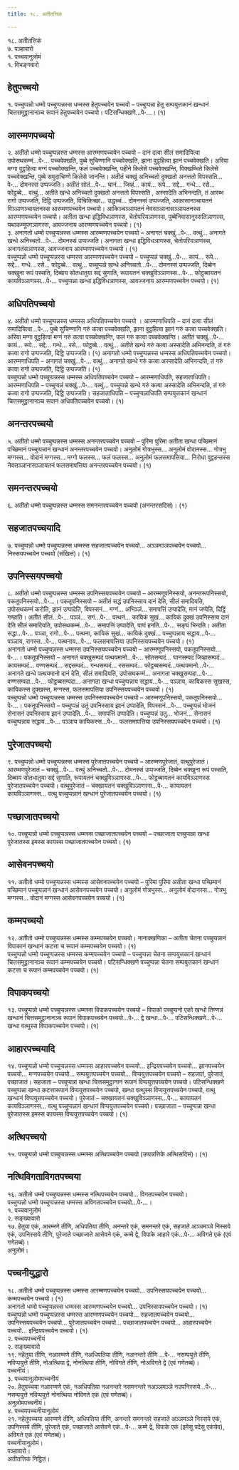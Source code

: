 ```yaml
---
title: १८. अतीतत्तिकं

---
```

१८. अतीतत्तिकं  
७. पञ्हावारो  
१. पच्चयानुलोमं  
१. विभङ्गवारो  


## हेतुपच्चयो

१. पच्चुप्पन्नो धम्मो पच्चुप्पन्नस्स धम्मस्स हेतुपच्चयेन पच्चयो – पच्चुप्पन्ना हेतू सम्पयुत्तकानं खन्धानं चित्तसमुट्ठानानञ्च रूपानं हेतुपच्चयेन पच्चयो। पटिसन्धिक्खणे…पे॰…। (१)  


## आरम्मणपच्चयो

२. अतीतो धम्मो पच्चुप्पन्नस्स धम्मस्स आरम्मणपच्चयेन पच्चयो – दानं दत्वा सीलं समादियित्वा उपोसथकम्मं…पे॰… पच्चवेक्खति, पुब्बे सुचिण्णानि पच्चवेक्खति, झाना वुट्ठहित्वा झानं पच्चवेक्खति। अरिया मग्गा वुट्ठहित्वा मग्गं पच्चवेक्खन्ति, फलं पच्चवेक्खन्ति, पहीने किलेसे पच्चवेक्खन्ति, विक्खम्भिते किलेसे पच्चवेक्खन्ति, पुब्बे समुदाचिण्णे किलेसे जानन्ति। अतीतं चक्खुं अनिच्चतो दुक्खतो अनत्ततो विपस्सति…पे॰… दोमनस्सं उप्पज्जति। अतीतं सोतं…पे॰… घानं… जिव्हं… कायं… रूपे… सद्दे… गन्धे… रसे… फोट्ठब्बे… वत्थुं… अतीते खन्धे अनिच्चतो दुक्खतो अनत्ततो विपस्सति , अस्सादेति अभिनन्दति, तं आरब्भ रागो उप्पज्जति, दिट्ठि उप्पज्जति, विचिकिच्छा… उद्धच्चं… दोमनस्सं उप्पज्जति, आकासानञ्चायतनं विञ्ञाणञ्चायतनस्स आरम्मणपच्चयेन पच्चयो। आकिञ्चञ्ञायतनं नेवसञ्ञानासञ्ञायतनस्स आरम्मणपच्चयेन पच्चयो। अतीता खन्धा इद्धिविधञाणस्स, चेतोपरियञाणस्स, पुब्बेनिवासानुस्सतिञाणस्स, यथाकम्मूपगञाणस्स, आवज्जनाय आरम्मणपच्चयेन पच्चयो। (१)  
३. अनागतो धम्मो पच्चुप्पन्नस्स धम्मस्स आरम्मणपच्चयेन पच्चयो – अनागतं चक्खुं…पे॰… वत्थुं… अनागते खन्धे अनिच्चतो…पे॰… दोमनस्सं उप्पज्जति। अनागता खन्धा इद्धिविधञाणस्स, चेतोपरियञाणस्स, अनागतंसञाणस्स, आवज्जनाय आरम्मणपच्चयेन पच्चयो। (१)  
पच्चुप्पन्नो धम्मो पच्चुप्पन्नस्स धम्मस्स आरम्मणपच्चयेन पच्चयो – पच्चुप्पन्नं चक्खुं…पे॰… कायं… रूपे… सद्दे… गन्धे… रसे… फोट्ठब्बे… वत्थुं… पच्चुप्पन्ने खन्धे अनिच्चतो…पे॰… दोमनस्सं उप्पज्जति, दिब्बेन चक्खुना रूपं पस्सति, दिब्बाय सोतधातुया सद्दं सुणाति, रूपायतनं चक्खुविञ्ञाणस्स…पे॰… फोट्ठब्बायतनं कायविञ्ञाणस्स…पे॰… पच्चुप्पन्ना खन्धा इद्धिविधञाणस्स, आवज्जनाय आरम्मणपच्चयेन पच्चयो। (१)  


## अधिपतिपच्चयो

४. अतीतो धम्मो पच्चुप्पन्नस्स धम्मस्स अधिपतिपच्चयेन पच्चयो । आरम्मणाधिपति – दानं दत्वा सीलं समादियित्वा…पे॰… पुब्बे सुचिण्णानि गरुं कत्वा पच्चवेक्खति, झाना वुट्ठहित्वा झानं गरुं कत्वा पच्चवेक्खति। अरिया मग्गा वुट्ठहित्वा मग्गं गरुं कत्वा पच्चवेक्खन्ति, फलं गरुं कत्वा पच्चवेक्खन्ति। अतीतं चक्खुं…पे॰… कायं… रूपे… सद्दे… गन्धे… रसे… फोट्ठब्बे… वत्थुं… अतीते खन्धे गरुं कत्वा अस्सादेति अभिनन्दति, तं गरुं कत्वा रागो उप्पज्जति, दिट्ठि उप्पज्जति। (१) अनागतो धम्मो पच्चुप्पन्नस्स धम्मस्स अधिपतिपच्चयेन पच्चयो। आरम्मणाधिपति – अनागतं चक्खुं…पे॰… वत्थुं… अनागते खन्धे गरुं कत्वा अस्सादेति अभिनन्दति, तं गरुं कत्वा रागो उप्पज्जति, दिट्ठि उप्पज्जति। (१)  
पच्चुप्पन्नो धम्मो पच्चुप्पन्नस्स धम्मस्स अधिपतिपच्चयेन पच्चयो – आरम्मणाधिपति, सहजाताधिपति। आरम्मणाधिपति – पच्चुप्पन्नं चक्खुं…पे॰… वत्थुं… पच्चुप्पन्ने खन्धे गरुं कत्वा अस्सादेति अभिनन्दति, तं गरुं कत्वा रागो उप्पज्जति, दिट्ठि उप्पज्जति। सहजाताधिपति – पच्चुप्पन्नाधिपति सम्पयुत्तकानं खन्धानं चित्तसमुट्ठानानञ्च रूपानं अधिपतिपच्चयेन पच्चयो। (१)  


## अनन्तरपच्चयो

५. अतीतो धम्मो पच्चुप्पन्नस्स धम्मस्स अनन्तरपच्चयेन पच्चयो – पुरिमा पुरिमा अतीता खन्धा पच्छिमानं पच्छिमानं पच्चुप्पन्नानं खन्धानं अनन्तरपच्चयेन पच्चयो। अनुलोमं गोत्रभुस्स… अनुलोमं वोदानस्स… गोत्रभु मग्गस्स… वोदानं मग्गस्स… मग्गो फलस्स… फलं फलस्स… अनुलोमं फलसमापत्तिया… निरोधा वुट्ठहन्तस्स नेवसञ्ञानासञ्ञायतनं फलसमापत्तिया अनन्तरपच्चयेन पच्चयो। (१)  


## समनन्तरपच्चयो

६. अतीतो धम्मो पच्चुप्पन्नस्स धम्मस्स समनन्तरपच्चयेन पच्चयो (अनन्तरसदिसं)। (१)  


## सहजातपच्चयादि

७. पच्चुप्पन्नो धम्मो पच्चुप्पन्नस्स धम्मस्स सहजातपच्चयेन पच्चयो… अञ्ञमञ्ञपच्चयेन पच्चयो… निस्सयपच्चयेन पच्चयो (संखित्तं)। (१)  


## उपनिस्सयपच्चयो

८. अतीतो धम्मो पच्चुप्पन्नस्स धम्मस्स उपनिस्सयपच्चयेन पच्चयो – आरम्मणूपनिस्सयो, अनन्तरूपनिस्सयो, पकतूपनिस्सयो…पे॰…। पकतूपनिस्सयो – अतीतं सद्धं उपनिस्साय दानं देति, सीलं समादियति, उपोसथकम्मं करोति, झानं उप्पादेति, विपस्सनं… मग्गं… अभिञ्ञं… समापत्तिं उप्पादेति, मानं जप्पेति, दिट्ठिं गण्हाति। अतीतं सीलं…पे॰… पञ्ञं… रागं…पे॰… पत्थनं… कायिकं सुखं… कायिकं दुक्खं उपनिस्साय दानं देति सीलं समादियति, उपोसथकम्मं…पे॰… समापत्तिं उप्पादेति, पाणं हनति…पे॰… सङ्घं भिन्दति। अतीता सद्धा…पे॰… पञ्ञा, रागो…पे॰… पत्थना, कायिकं सुखं… कायिकं दुक्खं… पच्चुप्पन्नाय सद्धाय…पे॰… पञ्ञाय, रागस्स…पे॰… पत्थनाय…पे॰… फलसमापत्तिया उपनिस्सयपच्चयेन पच्चयो। (१)  
अनागतो धम्मो पच्चुप्पन्नस्स धम्मस्स उपनिस्सयपच्चयेन पच्चयो – आरम्मणूपनिस्सयो, पकतूपनिस्सयो…पे॰…। पकतूपनिस्सयो – अनागतं चक्खुसम्पदं पत्थयमानो…पे॰… सोतसम्पदं… घानसम्पदं जिव्हासम्पदं… कायसम्पदं… वण्णसम्पदं… सद्दसम्पदं… गन्धसम्पदं… रससम्पदं… फोट्ठब्बसम्पदं…पत्थयमानो…पे॰… अनागते खन्धे पत्थयमानो दानं देति, सीलं समादियति, उपोसथकम्मं… अनागता चक्खुसम्पदा…पे॰… वण्णसम्पदा…पे॰… फोट्ठब्बसम्पदा… अनागता खन्धा पच्चुप्पन्नाय सद्धाय…पे॰… पञ्ञाय, कायिकस्स सुखस्स, कायिकस्स दुक्खस्स, मग्गस्स, फलसमापत्तिया उपनिस्सयपच्चयेन पच्चयो। (१)  
पच्चुप्पन्नो धम्मो पच्चुप्पन्नस्स धम्मस्स उपनिस्सयपच्चयेन पच्चयो – आरम्मणूपनिस्सयो, पकतूपनिस्सयो…पे॰…। पकतूपनिस्सयो – पच्चुप्पन्नं उतुं उपनिस्साय झानं उप्पादेति, विपस्सनं…पे॰… पच्चुप्पन्नं भोजनं सेनासनं उपनिस्साय झानं उप्पादेति…पे॰… समापत्तिं उप्पादेति। पच्चुप्पन्नं उतु… भोजनं… सेनासनं पच्चुप्पन्नाय सद्धाय…पे॰… पञ्ञाय कायिकस्स…पे॰… फलसमापत्तिया उपनिस्सयपच्चयेन पच्चयो। (१)  


## पुरेजातपच्चयो

९. पच्चुप्पन्नो धम्मो पच्चुप्पन्नस्स धम्मस्स पुरेजातपच्चयेन पच्चयो – आरम्मणपुरेजातं, वत्थुपुरेजातं। आरम्मणपुरेजातं – चक्खुं…पे॰… वत्थुं अनिच्चतो…पे॰… दोमनस्सं उप्पज्जति, दिब्बेन चक्खुना रूपं पस्सति, दिब्बाय सोतधातुया सद्दं सुणाति, रूपायतनं चक्खुविञ्ञाणस्स…पे॰… फोट्ठब्बायतनं कायविञ्ञाणस्स पुरेजातपच्चयेन पच्चयो। वत्थुपुरेजातं – चक्खायतनं चक्खुविञ्ञाणस्स…पे॰… कायायतनं कायविञ्ञाणस्स… वत्थु पच्चुप्पन्नानं खन्धानं पुरेजातपच्चयेन पच्चयो। (१)  


## पच्छाजातपच्चयो

१०. पच्चुप्पन्नो धम्मो पच्चुप्पन्नस्स धम्मस्स पच्छाजातपच्चयेन पच्चयो – पच्छाजाता पच्चुप्पन्ना खन्धा पुरेजातस्स इमस्स कायस्स पच्छाजातपच्चयेन पच्चयो। (१)  


## आसेवनपच्चयो

११. अतीतो धम्मो पच्चुप्पन्नस्स धम्मस्स आसेवनपच्चयेन पच्चयो – पुरिमा पुरिमा अतीता खन्धा पच्छिमानं पच्छिमानं पच्चुप्पन्नानं खन्धानं आसेवनपच्चयेन पच्चयो। अनुलोमं गोत्रभुस्स… अनुलोमं वोदानस्स… गोत्रभु मग्गस्स… वोदानं मग्गस्स आसेवनपच्चयेन पच्चयो। (१)  


## कम्मपच्चयो

१२. अतीतो धम्मो पच्चुप्पन्नस्स धम्मस्स कम्मपच्चयेन पच्चयो। नानाक्खणिका – अतीता चेतना पच्चुप्पन्नानं विपाकानं खन्धानं कटत्ता च रूपानं कम्मपच्चयेन पच्चयो। (१)  
पच्चुप्पन्नो धम्मो पच्चुप्पन्नस्स धम्मस्स कम्मपच्चयेन पच्चयो – पच्चुप्पन्ना चेतना सम्पयुत्तकानं खन्धानं चित्तसमुट्ठानानञ्च रूपानं कम्मपच्चयेन पच्चयो। पटिसन्धिक्खणे पच्चुप्पन्ना चेतना सम्पयुत्तकानं खन्धानं कटत्ता च रूपानं कम्मपच्चयेन पच्चयो। (१)  


## विपाकपच्चयो

१३. पच्चुप्पन्नो धम्मो पच्चुप्पन्नस्स धम्मस्स विपाकपच्चयेन पच्चयो – विपाको पच्चुप्पनो एको खन्धो तिण्णन्नं खन्धानं चित्तसमुट्ठानानञ्च रूपानं विपाकपच्चयेन पच्चयो…पे॰… द्वे खन्धा…पे॰… पटिसन्धिक्खणे…पे॰… खन्धा वत्थुस्स विपाकपच्चयेन पच्चयो। (१)  


## आहारपच्चयादि

१४. पच्चुप्पन्नो धम्मो पच्चुप्पन्नस्स धम्मस्स आहारपच्चयेन पच्चयो… इन्द्रियपच्चयेन पच्चयो… झानपच्चयेन पच्चयो… मग्गपच्चयेन पच्चयो… सम्पयुत्तपच्चयेन पच्चयो… विप्पयुत्तपच्चयेन पच्चयो – सहजातं, पुरेजातं, पच्छाजातं। सहजाता – पच्चुप्पन्ना खन्धा चित्तसमुट्ठानानं रूपानं विप्पयुत्तपच्चयेन पच्चयो। पटिसन्धिक्खणे पच्चुप्पन्ना खन्धा कटत्तारूपानं विप्पयुत्तपच्चयेन पच्चयो, खन्धा वत्थुस्स विप्पयुत्तपच्चयेन पच्चयो, वत्थु खन्धानं विप्पयुत्तपच्चयेन पच्चयो। पुरेजातं – चक्खायतनं चक्खुविञ्ञाणस्स…पे॰… कायायतनं कायविञ्ञाणस्स… वत्थु पच्चुप्पन्नानं खन्धानं विप्पयुत्तपच्चयेन पच्चयो। पच्छाजाता – पच्चुप्पन्ना खन्धा पुरेजातस्स इमस्स कायस्स विप्पयुत्तपच्चयेन पच्चयो। (१)  


## अत्थिपच्चयो

१५. पच्चुप्पन्नो धम्मो पच्चुप्पन्नस्स धम्मस्स अत्थिपच्चयेन पच्चयो (उप्पन्नत्तिके अत्थिसदिसं)। (१)  


## नत्थिविगताविगतपच्चया

१६. अतीतो धम्मो पच्चुप्पन्नस्स धम्मस्स नत्थिपच्चयेन पच्चयो… विगतपच्चयेन पच्चयो।  
पच्चुप्पन्नो धम्मो पच्चुप्पन्नस्स धम्मस्स अविगतपच्चयेन पच्चयो…पे॰…।  
१. पच्चयानुलोमं  
२. सङ्ख्यावारो  
१७. हेतुया एकं, आरम्मणे तीणि, अधिपतिया तीणि, अनन्तरे एकं, समनन्तरे एकं, सहजाते अञ्ञमञ्ञे निस्सये एकं, उपनिस्सये तीणि, पुरेजाते पच्छाजाते आसेवने एकं, कम्मे द्वे, विपाके आहारे एकं…पे॰… अविगते एकं (एवं गणेतब्बं)।  
अनुलोमं।  


## पच्चनीयुद्धारो

१८. अतीतो धम्मो पच्चुप्पन्नस्स धम्मस्स आरम्मणपच्चयेन पच्चयो… उपनिस्सयपच्चयेन पच्चयो… कम्मपच्चयेन पच्चयो। (१)  
अनागतो धम्मो पच्चुप्पन्नस्स धम्मस्स आरम्मणपच्चयेन पच्चयो… उपनिस्सयपच्चयेन पच्चयो। (१)  
पच्चुप्पन्नो धम्मो पच्चुप्पन्नस्स धम्मस्स आरम्मणपच्चयेन पच्चयो… सहजातपच्चयेन पच्चयो… उपनिस्सयपच्चयेन पच्चयो… पुरेजातपच्चयेन पच्चयो… पच्छाजातपच्चयेन पच्चयो… आहारपच्चयेन पच्चयो… इन्द्रियपच्चयेन पच्चयो। (१)  
२. पच्चयपच्चनीयं  
२. सङ्ख्यावारो  
१९. नहेतुया तीणि, नआरम्मणे तीणि, नअधिपतिया तीणि, नअनन्तरे तीणि …पे॰… नसम्पयुत्ते तीणि, नविप्पयुत्ते तीणि, नोअत्थिया द्वे, नोनत्थिया तीणि, नोविगते तीणि, नोअविगते द्वे (एवं गणेतब्बं)।  
पच्चनीयं।  
३. पच्चयानुलोमपच्चनीयं  
२०. हेतुपच्चया नआरम्मणे एकं, नअधिपतिया नअनन्तरे नसमनन्तरे नअञ्ञमञ्ञे नउपनिस्सये…पे॰… नसम्पयुत्ते नविप्पयुत्ते नोनत्थिया नोविगते एकं (एवं गणेतब्बं)।  
अनुलोमपच्चनीयं।  
४. पच्चयपच्चनीयानुलोमं  
२१. नहेतुपच्चया आरम्मणे तीणि, अधिपतिया तीणि, अनन्तरे समनन्तरे सहजाते अञ्ञमञ्ञे निस्सये एकं, उपनिस्सये तीणि, पुरेजाते एकं, पच्छाजाते आसेवने एकं…पे॰… कम्मे द्वे, विपाके एकं (इमेसु पदेसु एकंयेव), अविगते एकं (एवं गणेतब्बं)।  
पच्चनीयानुलोमं।  
पञ्हावारो।  
अतीतत्तिकं निट्ठितं।  